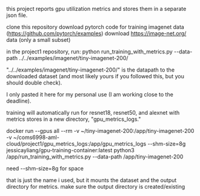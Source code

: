 this project reports gpu utilization metrics and stores them in a separate json file.

clone this repository
download pytorch code for training imagenet data (https://github.com/pytorch/examples)
download https://image-net.org/ data (only a small subset)

in the project1 repository, run: python run_training_with_metrics.py --data-path ../../examples/imagenet/tiny-imagenet-200/

"../../examples/imagenet/tiny-imagenet-200/" is the datapath to the downloaded dataset (and most likely yours if you followed this, but you should double check).

I only pasted it here for my personal use (I am working close to the deadline).

training will automatically run for resnet18, resnet50, and alexnet with metrics stores in a new directory, "gpu_metrics_logs."

docker run --gpus all --rm -v ~/tiny-imagenet-200:/app/tiny-imagenet-200 -v ~/coms6998-aml-cloud/project1/gpu_metrics_logs:/app/gpu_metrics_logs --shm-size=8g jessicayliang/gpu-training-container:latest python3 /app/run_training_with_metrics.py --data-path /app/tiny-imagenet-200

need --shm-size=8g for space

that is just the name i used, but it mounts the dataset and the output directory for metrics.
make sure the output directory is created/existing


